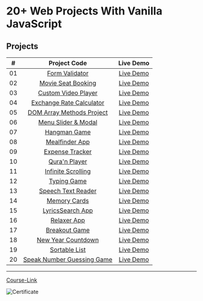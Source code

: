 # 20+ Web Projects With Vanilla JavaScript

## Projects

|  #  |                          Project Code                           |                                 Live Demo                                  |
| :-: | :-------------------------------------------------------------: | :------------------------------------------------------------------------: |
| 01  |         [Form Validator](./Projects/01-Form-Validator/)         |    [Live Demo](https://vanillawebprojects.com/projects/form-validator/)    |
| 02  |     [Movie Seat Booking](./Projects/02-Movie-Seat-Booking/)     |  [Live Demo](https://vanillawebprojects.com/projects/movie-seat-booking/)  |
| 03  |    [Custom Video Player](./Projects/03-Custom-Video-Player/)    | [Live Demo](https://vanillawebprojects.com/projects/custom-video-player/)  |
| 04  |    [Exchange Rate Calculator](./Projects/04-Exchange-Rate/)     |    [Live Demo](https://vanillawebprojects.com/projects/exchange-rate/)     |
| 05  |  [DOM Array Methods Project](./Projects/05-DOM-Array-Methods/)  |  [Live Demo](https://vanillawebprojects.com/projects/dom-array-methods/)   |
| 06  |     [Menu Slider & Modal](./Projects/06-Modal-Menu-Slider/)     |  [Live Demo](https://vanillawebprojects.com/projects/modal-menu-slider/)   |
| 07  |             [Hangman Game](./Projects/07-Hangman/)              |       [Live Demo](https://vanillawebprojects.com/projects/hangman/)        |
| 08  |          [Mealfinder App](./Projects/08-Meal-Finder/)           |     [Live Demo](https://vanillawebprojects.com/projects/meal-finder/)      |
| 09  |        [Expense Tracker](./Projects/09-Expense-Tracker/)        |   [Live Demo](https://vanillawebprojects.com/projects/expense-tracker/)    |
| 10  |          [Qura'n Player](./Projects/10-Quraan-Player/)          |     [Live Demo](https://vanillawebprojects.com/projects/music-player/)     |
| 11  |     [Infinite Scrolling](./Projects/11-Infinite-Scrolling/)     | [Live Demo](https://vanillawebprojects.com/projects/infinite_scroll_blog/) |
| 12  |             [Typing Game](./Projects/12-Type-Race/)             |     [Live Demo](https://vanillawebprojects.com/projects/typing-game/)      |
| 13  |     [Speech Text Reader](./Projects/13-Speech-Text-Reader/)     |  [Live Demo](https://vanillawebprojects.com/projects/speech-text-reader/)  |
| 14  |           [Memory Cards](./Projects/14-Memory-Cards/)           |     [Live Demo](https://vanillawebprojects.com/projects/memory-cards/)     |
| 15  |        [LyricsSearch App](./Projects/15-Lyrics-Search/)         |    [Live Demo](https://vanillawebprojects.com/projects/lyrics-search/)     |
| 16  |              [Relaxer App](./Projects/16-Relaxer/)              |     [Live Demo](https://vanillawebprojects.com/projects//relaxer-app/)     |
| 17  |            [Breakout Game](./Projects/17-Breakout/)             |    [Live Demo](https://vanillawebprojects.com/projects/breakout-game/)     |
| 18  |     [New Year Countdown](./Projects/18-New-Year-Countdown/)     |  [Live Demo](https://vanillawebprojects.com/projects/new-year-countdown/)  |
| 19  |          [Sortable List](./Projects/19-Sortable-List/)          |    [Live Demo](https://vanillawebprojects.com/projects/sortable-list/)     |
| 20  | [Speak Number Guessing Game](./Projects/20-Speak-Number-Guess/) |  [Live Demo](https://vanillawebprojects.com/projects/speak-number-guess/)  |

---

[Course-Link](https://www.udemy.com/course/react-the-complete-guide-incl-redux/)<br>

![Certificate](https://udemy-certificate.s3.amazonaws.com/image/UC-a2e999a3-5766-4c37-9b30-e5b9ceb146e9.jpg)
